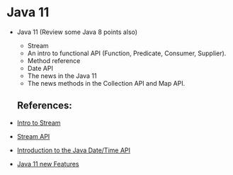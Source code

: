 # Java 11

* Java 11 (Review some Java 8 points also)
  * Stream
  * An intro to functional API (Function, Predicate, Consumer, Supplier).
  * Method reference
  * Date API
  * The news in the Java 11
  * The news methods in the Collection API and Map API.


  ## References:



* [Intro to Stream](https://www.baeldung.com/java-8-streams)
* [Stream API](http://tutorials.jenkov.com/java-functional-programming/streams.html)
* [Introduction to the Java Date/Time API](https://www.baeldung.com/java-8-date-time-intro)
* [Java 11 new Features](https://www.baeldung.com/java-11-new-features)
